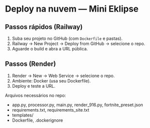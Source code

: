 # Deploy na nuvem — Mini Eklipse

## Passos rápidos (Railway)
1. Suba seu projeto no GitHub (com `Dockerfile` e pastas).
2. Railway → New Project → Deploy from GitHub → selecione o repo.
3. Aguarde o build e abra a URL pública.

## Passos (Render)
1. Render → New → Web Service → selecione o repo.
2. Ambiente: Docker (usa seu Dockerfile).
3. Deploy e teste a URL.

Arquivos necessários no repo:
- app.py, processor.py, main.py, render_916.py, fortnite_preset.json
- requirements.txt, requirements_site.txt
- templates/
- Dockerfile, .dockerignore
